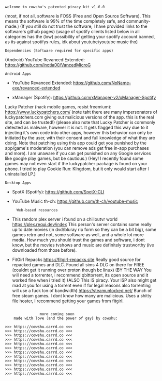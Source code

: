 ~~~~~~~~~~~~~~~~~~~~~~~~~~~~~~~~~~~~~~~~~~~~~~~~~~~~~~~~~~~~~~~
welcome to cowshu's patented piracy kit v1.0.0
~~~~~~~~~~~~~~~~~~~~~~~~~~~~~~~~~~~~~~~~~~~~~~~~~~~~~~~~~~~~~~~
(most, if not all, software is FOSS (Free and Open Source Software). 
This means the software is 99% of the time completely safe, and community-made.)
(If you still do not trust the software, I have provided links to the software's github pages)
(usage of spotify clients listed below in all categories has the (low) possibility of getting your spotify account banned, as its against spotifys rules, idk about youtube/youtube music tho)

	Dependencies (Software required for specific apps)

(Android) YouTube Revanced Extended:
https://github.com/inotia00/VancedMicroG

	Android Apps

- YouTube Revanced Extended:
https://github.com/NoName-exe/revanced-extended

- xManager (Spotify):
https://github.com/xManager-v2/xManager-Spotify

Lucky Patcher (hack mobile games, resist freemium):
https://www.luckypatchers.com/ 
(note taht there are many impersonators of luckypatchers.com giving out malicious versions of the app. this is the real site, and can be trusted!)
(please also note that Lucky Patcher is commonly detected as malware, however it is not. It gets flagged this way due to it injecting it's own code into other apps, however this behavior can only be initiated by the user, with their consent and full knowledge of what they are doing. Note that patching using this app could get you punished by the app/game's moderation (you can remove ads get free in-app purchases and more). I am unaware if you can get punished on any Google services like google play games, but be cautious.) (Hey! I recently found some games may not even start if the luckypatcher package is found on your phone. I tried to play Cookie Run: KIngdom, but it only would start after I uninstalled LP.)

	Desktop Apps

- SpotX (Spotify):
https://github.com/SpotX-CLI

- YouTube Music th-ch:
https://github.com/th-ch/youtube-music

        Web-based resources

- This random plex server i found on a chilloutvr world
https://plex.requi.dev/index
This person's server contains some really up to date movies (in dvd/bluray rip form so they can be a bit big), some games retro and not, some software as well, and a whole lot more media. How much you should trust the games and software, i dont know, but the movies tvshows and music are definitely trustworthy (ive downloaded from those before). 
- FitGirl Repacks
https://fitgirl-repacks.site
Really good source for repacked games and DLC. Found all sims 4 DLC on there for FREE (couldnt get it running over proton though bc linux) (BY THE WAY You will need a torrenter, i recommend qbittorrent, its open source and it worked fine when i tried it) (ALSO This IS piracy. Your ISP also might get mad at you for using a torrent even if for legal reasons also torrenting will use a fuck ton of bandwidth)
https://steamunlocked.net/
Bunch of free steam games. I dont know how many are malicious. Uses a shitty file hoster, I recommend getting your games from fitgirl. 

~~~~~~~~~~~~~~~~~~~~~~~~~~~~~~~~~~~~~~~~~~~~~~~~~~~~~~~~~~~~~~~~

			    more coming soon
	made with love (and the power of gay) by cowshu:

>>> https://cowshu.carrd.co <<<
>>> https://cowshu.carrd.co <<<
>>> https://cowshu.carrd.co <<<
>>> https://cowshu.carrd.co <<<
>>> https://cowshu.carrd.co <<<
>>> https://cowshu.carrd.co <<<
>>> https://cowshu.carrd.co <<<
>>> https://cowshu.carrd.co <<<
>>> https://cowshu.carrd.co <<<
>>> https://cowshu.carrd.co <<<
>>> https://cowshu.carrd.co <<<
>>> https://cowshu.carrd.co <<<
